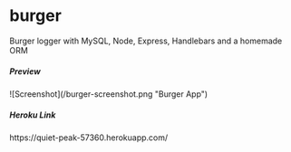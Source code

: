 # burger
<p>Burger logger with MySQL, Node, Express, Handlebars and a homemade ORM</p>

<h5>Preview</h5>
![Screenshot](/burger-screenshot.png "Burger App")

<h5>Heroku Link</h5>
https://quiet-peak-57360.herokuapp.com/


